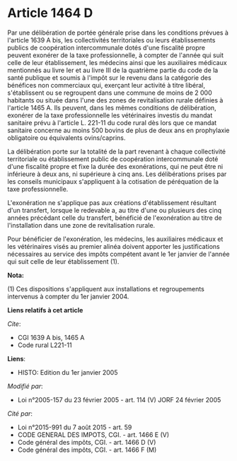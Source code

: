# Article 1464 D

Par une délibération de portée générale prise dans les conditions prévues à l'article 1639 A bis, les collectivités
territoriales ou leurs établissements publics de coopération intercommunale dotés d'une fiscalité propre peuvent exonérer de
la taxe professionnelle, à compter de l'année qui suit celle de leur établissement, les médecins ainsi que les auxiliaires
médicaux mentionnés au livre Ier et au livre III de la quatrième partie du code de la santé publique et soumis à l'impôt sur
le revenu dans la catégorie des bénéfices non commerciaux qui, exerçant leur activité à titre libéral, s'établissent ou se
regroupent dans une commune de moins de 2 000 habitants ou située dans l'une des zones de revitalisation rurale définies à
l'article 1465 A. Ils peuvent, dans les mêmes conditions de délibération, exonérer de la taxe professionnelle les
vétérinaires investis du mandat sanitaire prévu à l'article L. 221-11 du code rural dès lors que ce mandat sanitaire concerne
au moins 500 bovins de plus de deux ans en prophylaxie obligatoire ou équivalents ovins/caprins.

La délibération porte sur la totalité de la part revenant à chaque collectivité territoriale ou établissement public de
coopération intercommunale doté d'une fiscalité propre et fixe la durée des exonérations, qui ne peut être ni inférieure à
deux ans, ni supérieure à cinq ans. Les délibérations prises par les conseils municipaux s'appliquent à la cotisation de
péréquation de la taxe professionnelle.

L'exonération ne s'applique pas aux créations d'établissement résultant d'un transfert, lorsque le redevable a, au titre
d'une ou plusieurs des cinq années précédant celle du transfert, bénéficié de l'exonération au titre de l'installation dans
une zone de revitalisation rurale.

Pour bénéficier de l'exonération, les médecins, les auxiliaires médicaux et les vétérinaires visés au premier alinéa doivent
apporter les justifications nécessaires au service des impôts compétent avant le 1er janvier de l'année qui suit celle de
leur établissement (1).

**Nota:**

(1) Ces dispositions s'appliquent aux installations et regroupements intervenus à compter du 1er janvier 2004.

**Liens relatifs à cet article**

_Cite_:

  - CGI 1639 A bis, 1465 A
  - Code rural L221-11

**Liens**:

  - HISTO: Edition du 1er janvier 2005

_Modifié par_:

  - Loi n°2005-157 du 23 février 2005 - art. 114 (V) JORF 24 février 2005

_Cité par_:

  - Loi n°2015-991 du 7 août 2015 - art. 59
  - CODE GENERAL DES IMPOTS, CGI. - art. 1466 E (V)
  - Code général des impôts, CGI. - art. 1466 D (V)
  - Code général des impôts, CGI. - art. 1466 F (M)
